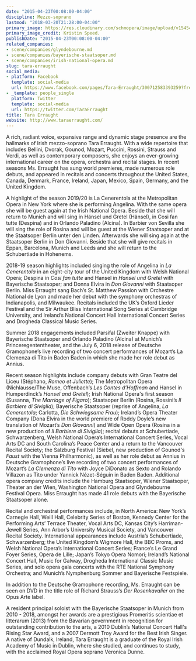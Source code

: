 ```yaml
---
date: "2015-04-23T00:08:00-04:00"
discipline: Mezzo-soprano
lastmod: "2018-03-20T21:28:00-04:00"
primary_image: https://res.cloudinary.com/schmopera/image/upload/v1545409169/media/webhook-uploads/1429762024363/Erraught.jpg.jpg
primary_image_credit: Kristin Speed.
publishDate: "2015-04-23T00:08:00-04:00"
related_companies:
- scene/companies/glyndebourne.md
- scene/companies/bayerische-staatsoper.md
- scene/companies/irish-national-opera.md
slug: tara-erraught
social_media:
- platform: Facebook
  template: social-media
  url: https://www.facebook.com/pages/Tara-Erraught/300712583393259?fref=ts
- _template: people_single
  platform: Twitter
  template: social-media
  url: https://twitter.com/TaraErraught
title: Tara Erraught
website: http://www.taraerraught.com/
---
```

A rich, radiant voice, expansive range and dynamic stage presence are the hallmarks of Irish mezzo-soprano Tara Erraught. With a wide repertoire that includes Bellini, Dvorak, Gounod, Mozart, Puccini, Rossini, Strauss and Verdi, as well as contemporary composers, she enjoys an ever-growing international career on the opera, orchestra and recital stages. In recent seasons Ms. Erraught has sung world premieres, made numerous role debuts, and appeared in recitals and concerts throughout the United States, Canada, Denmark, France, Ireland, Japan, Mexico, Spain, Germany, and the United Kingdom.

A highlight of the season 2019/20 is La Cenerentola at the Metropolitan Opera in New York where she is performing Angelina. With the same opera she will be guest again at the Irish National Opera. Beside that she will return to Munich and will sing in Hänsel und Gretel (Hänsel), in Cosi fan tutte (Despina) and in Orlando Paladino (Alcina). In Barbier von Sevilla she will sing the role of Rosina and will be guest at the Wiener Staatsoper and at the Staatsoper Berlin unter den Linden. Afterwards she will sing again at the Staatsoper Berlin in Don Giovanni. Beside that she will give recitals in Eppan, Barcelona, Munich and Leeds and she will return to the Schubertiade in Hohenems.

2018-19 season highlights included singing the role of Angelina in _La Cenerentola_ in an eight-city tour of the United Kingdom with Welsh National Opera; Despina in _Cosi fan tutte_ and Hansel in _Hansel und Gretel_ with Bayerische Staatsoper; and Donna Elvira in _Don Giovanni_ with Staatsoper Berlin. Miss Erraught sang Bach’s St. Matthew Passion with Orchestre National de Lyon and made her debut with the symphony orchestras of Indianapolis, and Milwaukee. Recitals included the UK’s Oxford Lieder Festival and the Sir Arthur Bliss International Song Series at Cambridge University, and Ireland’s National Concert Hall International Concert Series and Drogheda Classical Music Series.

Summer 2018 engagements included Parsifal (Zweiter Knappe) with Bayerische Staatsoper and Orlando Paladino (Alcina) at Munich’s Princeregententheater, and the July 6, 2018 release of Deutsche Gramophone’s live recording of two concert performances of Mozart’s La Clemenza di Tito in Baden Baden in which she made her role debut as Annius.

Recent season highlights include company debuts with Gran Teatre del Liceu (Stéphano, _Romeo et Juliette_); The Metropolitan Opera (Nichlausse/The Muse, Offenbach’s _Les Contes d’Hoffman_ and Hansel in Humperdinck’s _Hansel and Gretel_); Irish National Opera's first season (Susanna, _The Marriage of Figaro_); Staatsoper Berlin (Rosina, Rossini’s _Il Barbiere di Siviglia_); Bayerische Staatsoper (reprise of Angelina, _La Cenerentola_; Carlotta, _Die Schwiegsame Frau_); Ireland’s Opera Theater Company (Dona Elvira in the world premiere of Roddy Doyle’s new translation of Mozart’s _Don Giovanni_) and Wide Open Opera (Rosina in a new production of _Il Barbiere di Siviglia_); recital debuts at Schubertiade, Schwarzenberg, Welsh National Opera’s International Concert Series, Vocal Arts DC and South Carolina’s Peace Center and a return to the Vancouver Recital Society; the Salzburg Festival (Siebel, new production of Gounod's _Faust_ with the Vienna Philharmonic), as well as her role debut as Annius in Deutsche Gramophone’s live recording of two concert performances of Mozart’s _La Clemenza di Tito_ with Joyce DiDonato as Sexto and Rolando Villazon as Tito under Yannick Nézet-Séguin in Baden Baden. Additional opera company credits include the Hamburg Staatsoper, Wiener Staatsoper, Theater an der Wien, Washington National Opera and Glyndebourne Festival Opera. Miss Erraught has made 41 role debuts with the Bayerische Staatsoper alone.

Recital and orchestral performances include, in North America: New York’s Carnegie Hall, Weill Hall, Celebrity Series of Boston, Kennedy Center for the Performing Arts’ Terrace Theater, Vocal Arts DC, Kansas City’s Harriman-Jewell Series, Ann Arbor’s University Musical Society, and Vancouver Recital Society. International appearances include Austria’s Schubertiade, Schwarzenberg; the United Kingdom’s Wigmore Hall, the BBC Proms, and Welsh National Opera’s International Concert Series; France’s Le Grand Foyer Series, Opera de Lille; Japan’s Tokyo Opera Nomori; Ireland’s National Concert Hall, Music for Galway, Drogheda International Classic Music Series, and solo opera gala concerts with the RTE National Symphony Orchestra; and Munich’s Nymphenburg Sommer and Bayerische Festspiele.

In addition to the Deutsche Gramophone recording, Ms. Erraught can be seen on DVD in the title role of Richard Strauss’s _Der Rosenkavalier_ on the Opus Arte label.

A resident principal soloist with the Bayerische Staatsoper in Munich from 2010 - 2018, amongst her awards are a prestigious Promeritis scientiae et litterarum (2013) from the Bavarian government in recognition for outstanding contribution to the arts, a 2010 Dublin’s National Concert Hall's Rising Star Award, and a 2007 Dermott Troy Award for the Best Irish Singer. A native of Dundalk, Ireland, Tara Erraught is a graduate of the Royal Irish Academy of Music in Dublin, where she studied, and continues to study, with the acclaimed Royal Opera soprano Veronica Dunne.